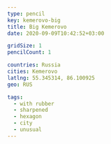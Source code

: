 ```yaml
---
type: pencil
key: kemerovo-big
title: Big Kemerovo
date: 2020-09-09T10:42:52+03:00

gridSize: 1
pencilCount: 1

countries: Russia
cities: Kemerovo
latlng: 55.345314, 86.100925
geo: RUS

tags:
  - with rubber
  - sharpened
  - hexagon
  - city
  - unusual
---
```

